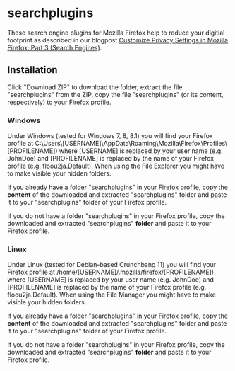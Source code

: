 # searchplugins #

These search engine plugins for Mozilla Firefox help to reduce your digitial footprint as described in our blogpost [Customize Privacy Settings in Mozilla Firefox: Part 3 (Search Engines)](http://webdevelopmentaid.wordpress.com/2013/12/16/customize-privacy-settings-in-mozilla-firefox-part-3-search-engines "Customize Privacy Settings in Mozilla Firefox: Part 3 (Search Engines) | WebDevelopmentAid").

## Installation ##
Click "Download ZIP" to download the folder, extract the file "searchplugins" from the ZIP, copy the file "searchplugins" (or its content, respectively) to your Firefox profile.

### Windows ###
Under Windows (tested for Windows 7, 8, 8.1) you will find your Firefox profile at C:\Users\\\[USERNAME\]\AppData\Roaming\Mozilla\Firefox\Profiles\\\[PROFILENAME\]) where [USERNAME] is replaced by your user name (e.g. JohnDoe) and [PROFILENAME] is replaced by the name of your Firefox profile (e.g. floou2ja.Default). When using the File Explorer you might have to make visible your hidden folders.

If you already have a folder "searchplugins" in your Firefox profile, copy the **content** of the downloaded and extracted "searchplugins" folder and paste it to your "searchplugins" folder of your Firefox profile.

If you do not have a folder "searchplugins" in your Firefox profile, copy the downloaded and extracted "searchplugins" **folder** and paste it to your Firefox profile.

### Linux ###
Under Linux (tested for Debian-based Crunchbang 11) you will find your Firefox profile at /home/[USERNAME]/.mozilla/firefox/[PROFILENAME]) where [USERNAME] is replaced by your user name (e.g. JohnDoe) and [PROFILENAME] is replaced by the name of your Firefox profile (e.g. floou2ja.Default). When using the File Manager you might have to make visible your hidden folders.

If you already have a folder "searchplugins" in your Firefox profile, copy the **content** of the downloaded and extracted "searchplugins" folder and paste it to your "searchplugins" folder of your Firefox profile.

If you do not have a folder "searchplugins" in your Firefox profile, copy the downloaded and extracted "searchplugins" **folder** and paste it to your Firefox profile.
